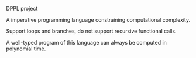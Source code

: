 DPPL project

A imperative programming language constraining computational complexity.

Support loops and branches, do not support recursive functional calls.

A well-typed program of this language can always be computed in polynomial time.

